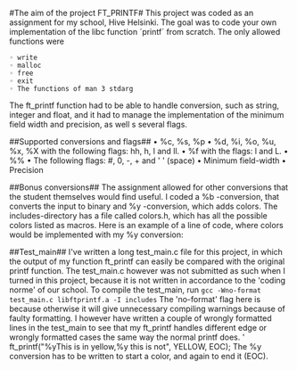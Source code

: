 #The aim of the project FT_PRINTF#
This project was coded as an assignment for my school, Hive Helsinki. The goal was to code your own implementation of the libc function ´printf´ from scratch. The only allowed functions were
```
◦ write
◦ malloc
◦ free
◦ exit
◦ The functions of man 3 stdarg
```

The ft_printf function had to be able to handle conversion, such as string, integer and float, and it had to manage the implementation of the minimum field width and precision, as well s several flags.

##Supported conversions and flags##
• %c, %s, %p
• %d, %i, %o, %u, %x, %X with the following flags: hh, h, l and ll.
• %f with the flags: l and L.
• %%
• The following flags: #, 0, -, + and ' ' (space)
• Minimum field-width
• Precision

##Bonus conversions##
The assignment allowed for other conversions that the student themselves would find useful. I coded
a %b -conversion, that converts the input to binary and %y -conversion, which adds colors.
The includes-directory has a file called colors.h, which has all the possible colors listed as macros. Here is an example of a line of code, where colors would be implemented with my %y conversion:


##Test_main##
I've written a long test_main.c file for this project, in which the output of my function ft_printf can easily be compared with the original printf function.
The test_main.c however was not submitted as such when I turned in this project, because it is not written in accordance to the 'coding norme' of our school.
To compile the test_main, run
`gcc -Wno-format test_main.c libftprintf.a -I includes`
The 'no-format' flag here is because otherwise it will give unnecessary compiling warnings because of faulty formatting. I however have written a couple of wrongly formatted lines 
in the test_main to see that my ft_printf handles different edge or wrongly formatted cases the same way the normal printf does.
'	ft_printf("%yThis is in yellow,%y this is not", YELLOW, EOC);  The %y conversion has to be written to start a color, and again to end it (EOC).